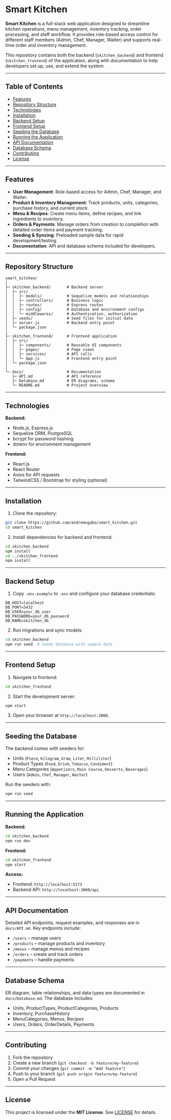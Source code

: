 # Smart Kitchen

**Smart Kitchen** is a full-stack web application designed to streamline kitchen operations, menu management, inventory tracking, order processing, and staff workflow. It provides role-based access control for different staff members (Admin, Chef, Manager, Waiter) and supports real-time order and inventory management.

This repository contains both the backend (`skitchen_backend`) and frontend (`skitchen_frontend`) of the application, along with documentation to help developers set up, use, and extend the system.

---

## Table of Contents

* [Features](#features)
* [Repository Structure](#repository-structure)
* [Technologies](#technologies)
* [Installation](#installation)
* [Backend Setup](#backend-setup)
* [Frontend Setup](#frontend-setup)
* [Seeding the Database](#seeding-the-database)
* [Running the Application](#running-the-application)
* [API Documentation](#api-documentation)
* [Database Schema](#database-schema)
* [Contributing](#contributing)
* [License](#license)

---

## Features

* **User Management**: Role-based access for Admin, Chef, Manager, and Waiter.
* **Product & Inventory Management**: Track products, units, categories, purchase history, and current stock.
* **Menu & Recipes**: Create menu items, define recipes, and link ingredients to inventory.
* **Orders & Payments**: Manage orders from creation to completion with detailed order items and payment tracking.
* **Seeding & Syncing**: Preloaded sample data for rapid development/testing.
* **Documentation**: API and database schema included for developers.

---

## Repository Structure

```
smart_kitchen/
│
├─ skitchen_backend/       # Backend server
│  ├─ src/
│  │  ├─ models/           # Sequelize models and relationships
│  │  ├─ controllers/      # Business logic
│  │  ├─ routes/           # Express routes
│  │  ├─ config/           # Database and environment configs
│  │  └─ middlewares/      # Authentication, authorization
│  ├─ seeds/               # Seed files for initial data
│  ├─ server.js            # Backend entry point
│  └─ package.json
│
├─ skitchen_frontend/      # Frontend application
│  ├─ src/
│  │  ├─ components/       # Reusable UI components
│  │  ├─ pages/            # Page views
│  │  ├─ services/         # API calls
│  │  └─ App.js            # Frontend entry point
│  └─ package.json
│
└─ docs/                   # Documentation
   ├─ API.md               # API reference
   ├─ Database.md          # ER diagrams, schema
   └─ README.md            # Project overview
```

---

## Technologies

**Backend:**

* Node.js, Express.js
* Sequelize ORM, PostgreSQL
* bcrypt for password hashing
* dotenv for environment management

**Frontend:**

* React.js
* React Router
* Axios for API requests
* TailwindCSS / Bootstrap for styling (optional)

---

## Installation

1. Clone the repository:

```bash
git clone https://github.com/andremugabo/smart_kitchen.git
cd smart_kitchen
```

2. Install dependencies for backend and frontend:

```bash
cd skitchen_backend
npm install
cd ../skitchen_frontend
npm install
```

---

## Backend Setup

1. Copy `.env.example` to `.env` and configure your database credentials:

```
DB_HOST=localhost
DB_PORT=5432
DB_USER=your_db_user
DB_PASSWORD=your_db_password
DB_NAME=skitchen_db
```

2. Run migrations and sync models:

```bash
cd skitchen_backend
npm run seed  # Seeds database with sample data
```

---

## Frontend Setup

1. Navigate to frontend:

```bash
cd skitchen_frontend
```

2. Start the development server:

```bash
npm start
```

3. Open your browser at `http://localhost:3000`.

---

## Seeding the Database

The backend comes with seeders for:

* Units (`Piece`, `Kilogram`, `Gram`, `Liter`, `Milliliter`)
* Product Types (`Food`, `Drink`, `Tobacco`, `Condiment`)
* Menu Categories (`Appetizers`, `Main Course`, `Desserts`, `Beverages`)
* Users (`Admin`, `Chef`, `Manager`, `Waiter`)

Run the seeders with:

```bash
npm run seed
```

---

## Running the Application

**Backend:**

```bash
cd skitchen_backend
npm run dev
```

**Frontend:**

```bash
cd skitchen_frontend
npm start
```

**Access:**

* Frontend: `http://localhost:5173`
* Backend API: `http://localhost:3000/api`

---

## API Documentation

Detailed API endpoints, request examples, and responses are in `docs/API.md`. Key endpoints include:

* `/users` – manage users
* `/products` – manage products and inventory
* `/menus` – manage menus and recipes
* `/orders` – create and track orders
* `/payments` – handle payments

---

## Database Schema

ER diagram, table relationships, and data types are documented in `docs/Database.md`.
The database includes:

* Units, ProductTypes, ProductCategories, Products
* Inventory, PurchaseHistory
* MenuCategories, Menus, Recipes
* Users, Orders, OrderDetails, Payments

---

## Contributing

1. Fork the repository
2. Create a new branch (`git checkout -b feature/my-feature`)
3. Commit your changes (`git commit -m "Add feature"`)
4. Push to your branch (`git push origin feature/my-feature`)
5. Open a Pull Request

---

## License

This project is licensed under the **MIT License**. See [LICENSE](LICENSE) for details.

